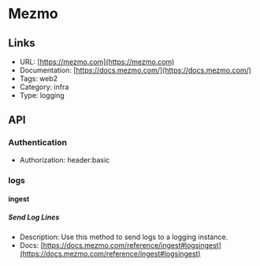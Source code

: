 # Mezmo

## Links

* URL: [https://mezmo.com](https://mezmo.com)
* Documentation: [https://docs.mezmo.com/](https://docs.mezmo.com/)
* Tags: web2
* Category: infra
* Type: logging

## API

### Authentication

* Authorization: header:basic

### logs

#### ingest

##### Send Log Lines

* Description: Use this method to send logs to a logging instance.
* Docs: [https://docs.mezmo.com/reference/ingest#logsingest](https://docs.mezmo.com/reference/ingest#logsingest)
